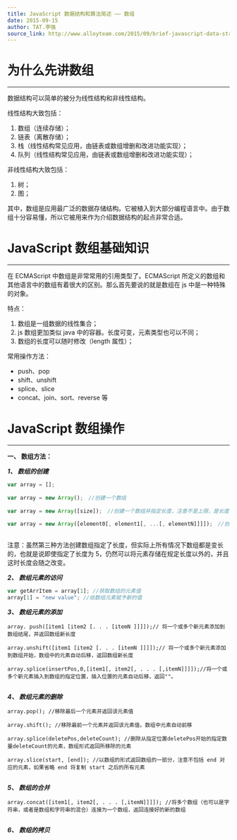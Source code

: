 ```yaml
---
title: JavaScript 数据结构和算法简述 —— 数组
date: 2015-09-15
author: TAT.李强
source_link: http://www.alloyteam.com/2015/09/brief-javascript-data-structures-and-algorithms-the-array/
---
```


<!-- {% raw %} - for jekyll -->

# 为什么先讲数组

* * *

数据结构可以简单的被分为线性结构和非线性结构。

线性结构大致包括：

1.  数组（连续存储）；
2.  链表（离散存储）；
3.  栈（线性结构常见应用，由链表或数组增删和改进功能实现）；
4.  队列（线性结构常见应用，由链表或数组增删和改进功能实现）；

非线性结构大致包括：

1.  树；
2.  图；

其中，数组是应用最广泛的数据存储结构。它被植入到大部分编程语言中。由于数组十分容易懂，所以它被用来作为介绍数据结构的起点非常合适。

# JavaScript 数组基础知识

* * *

在 ECMAScript 中数组是非常常用的引用类型了。ECMAScript 所定义的数组和其他语言中的数组有着很大的区别。那么首先要说的就是数组在 js 中是一种特殊的对象。

特点：

1.  数组是一组数据的线性集合；
2.  js 数组更加类似 java 中的容器。长度可变，元素类型也可以不同；
3.  数组的长度可以随时修改（length 属性）；

常用操作方法：

-   push、pop
-   shift、unshift
-   splice、slice
-   concat、join、sort、reverse 等

# JavaScript 数组操作

* * *

**一、 数组方法：**

**_1、 数组的创建_**

```javascript
var array = [];
 
var array = new Array();　//创建一个数组
 
var array = new Array([size]);　//创建一个数组并指定长度，注意不是上限，是长度
 
var array = new Array([element0[, element1[, ...[, elementN]]]]);　//创建一个数组并赋值
 
```

注意：虽然第三种方法创建数组指定了长度，但实际上所有情况下数组都是变长的，也就是说即使指定了长度为 5，仍然可以将元素存储在规定长度以外的，并且这时长度会随之改变。

**_2、 数组元素的访问_**

```javascript
var getArrItem = array[1]; //获取数组的元素值
array[1] = "new value"; //给数组元素赋予新的值
```

**_3、 数组元素的添加_**

    array. push([item1 [item2 [. . . [itemN ]]]]);// 将一个或多个新元素添加到数组结尾，并返回数组新长度
     
    array.unshift([item1 [item2 [. . . [itemN ]]]]);// 将一个或多个新元素添加到数组开始，数组中的元素自动后移，返回数组新长度
     
    array.splice(insertPos,0,[item1[, item2[, . . . [,itemN]]]]);//将一个或多个新元素插入到数组的指定位置，插入位置的元素自动后移，返回""。
     

**_4、 数组元素的删除_**

    array.pop(); //移除最后一个元素并返回该元素值
     
    array.shift(); //移除最前一个元素并返回该元素值，数组中元素自动前移
     
    array.splice(deletePos,deleteCount); //删除从指定位置deletePos开始的指定数量deleteCount的元素，数组形式返回所移除的元素
     
    array.slice(start, [end]); //以数组的形式返回数组的一部分，注意不包括 end 对应的元素，如果省略 end 将复制 start 之后的所有元素
     

**_5、 数组的合并_**

    array.concat([item1[, item2[, . . . [,itemN]]]]); //将多个数组（也可以是字符串，或者是数组和字符串的混合）连接为一个数组，返回连接好的新的数组
     

**_6、 数组的拷贝_**


<!-- {% endraw %} - for jekyll -->